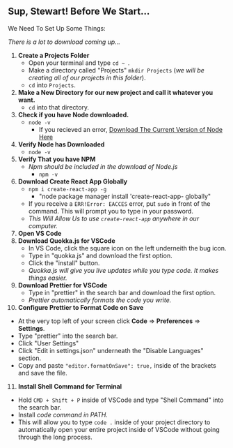 ## Sup, Stewart! Before We Start...
We Need To Set Up Some Things:

*There is a lot to download coming up...*
1. __Create a Projects Folder__
   - Open your terminal and type ```cd ~ ```.
   - Make a directory called "Projects" ```mkdir Projects``` (*we will be creating all of our projects in this folder*).
   - ```cd``` into ```Projects```.
2. __Make a New Directory for our new project and call it whatever you want.__
   - ```cd``` into that directory.
3. __Check if you have Node downloaded.__
   - ```node -v```
     - If you recieved an error, [Download The Current Version of Node Here](https://nodejs.org/en/)
4. __Verify Node has Downloaded__
   - ```node -v```
5. __Verify That you have NPM__ 
   - *Npm should be included in the download of Node.js*
     - ```npm -v```
6. __Download Create React App Globally__
   - ```npm i create-react-app -g```
     - "node package manager install 'create-react-app- globally"
   - If you receive a ```ERR!Error: EACCES``` error, put ```sudo``` in front of the command. This will prompt you to type in your password.
   - *This Will Allow Us to use ```create-react-app``` anywhere in our computer.*
7. __Open VS Code__
8. __Download Quokka.js for VSCode__
   - In VS Code, click the square icon on the left underneith the bug icon.
   - Type in "quokka.js" and download the first option.
   - Click the "install" button.
   - *Quokka.js will give you live updates while you type code. It makes things easier.*
9. __Download Prettier for VSCode__
   - Type in "prettier" in the search bar and download the first option.
   - *Prettier automatically formats the code you write.*
10. __Configure Prettier to Format Code on Save__
   - At the very top left of your screen click __Code__ => __Preferences__ => __Settings__.
   - Type "prettier" into the search bar.
   - Click "User Settings"
   - Click "Edit in settings.json" underneath the "Disable Languages" section.
   - Copy and paste ```"editor.formatOnSave": true,``` inside of the brackets and save the file.
11. __Install Shell Command for Terminal__
   - Hold ``` CMD + Shift + P ``` inside of VSCode and type "Shell Command" into the search bar.
   - Install *code command in PATH.*
   - This will allow you to type ```code .``` inside of your project directory to automatically open your entire project inside of VSCode without going through the long process.
